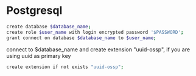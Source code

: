 # Postgresql 
```bash
create database $database_name;
create role $user_name with login encrypted password '$PASSWORD';
grant connect on database $database_name to $user_name;
```
connect to $database_name and create extension "uuid-ossp", if you are using uuid as primary key
```bash
create extension if not exists "uuid-ossp";
```